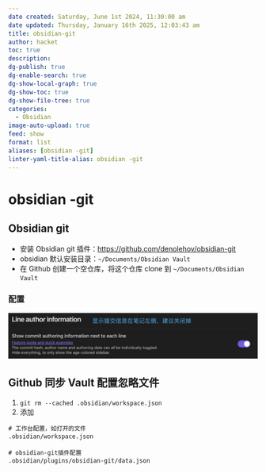 ```yaml
---
date created: Saturday, June 1st 2024, 11:30:00 am
date updated: Thursday, January 16th 2025, 12:03:43 am
title: obsidian-git
author: hacket
toc: true
description: 
dg-publish: true
dg-enable-search: true
dg-show-local-graph: true
dg-show-toc: true
dg-show-file-tree: true
categories:
  - Obsidian
image-auto-upload: true
feed: show
format: list
aliases: [obsidian -git]
linter-yaml-title-alias: obsidian -git
---
```


# obsidian -git

## Obsidian git

- 安装 Obsidian git 插件：<https://github.com/denolehov/obsidian-git>
- obsidian 默认安装目录：`~/Documents/Obsidian Vault`
- 在 Github 创建一个空仓库，将这个仓库 clone 到 `~/Documents/Obsidian Vault`

### 配置

![image.png](https://raw.githubusercontent.com/hacket/ObsidianOSS/master/obsidian/20240222203345.png)

## Github 同步 Vault 配置忽略文件

1. `git rm --cached .obsidian/workspace.json`
2. 添加

```shell
# 工作台配置，如打开的文件
.obsidian/workspace.json

# obsidian-git插件配置
.obsidian/plugins/obsidian-git/data.json
```

